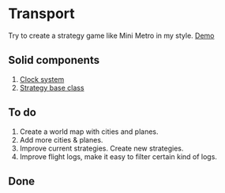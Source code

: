 # Transport
Try to create a strategy game like Mini Metro in my style. [Demo](https://fringe.xiaoda.pro/transport/)

## Solid components
1. [Clock system](core/clock.js)
2. [Strategy base class](core/strategies/base.js)

## To do
1. Create a world map with cities and planes.
2. Add more cities & planes.
3. Improve current strategies. Create new strategies.
4. Improve flight logs, make it easy to filter certain kind of logs.

## Done
